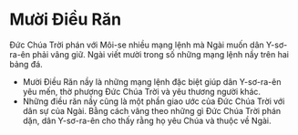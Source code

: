 # Mười Điều Răn

Đức Chúa Trời phán với Môi-se nhiều mạng lệnh mà Ngài muốn dân Y-sơ-ra-ên phải vâng giữ. Ngài viết mười trong số những mạng lệnh nầy trên hai bảng đá.
- Mười Điều Răn nầy là những mạng lệnh đặc biệt giúp dân Y-sơ-ra-ên yêu mến, thờ phượng Đức Chúa Trời và yêu thương người khác.  
- Những điều răn nầy cũng là một phần giao ước của Đức Chúa Trời với dân sự của Ngài. Bằng cách vâng theo những gì Đức Chúa Trời phán dặn, dân Y-sơ-ra-ên cho thấy rằng họ yêu Chúa và thuộc về Ngài.


